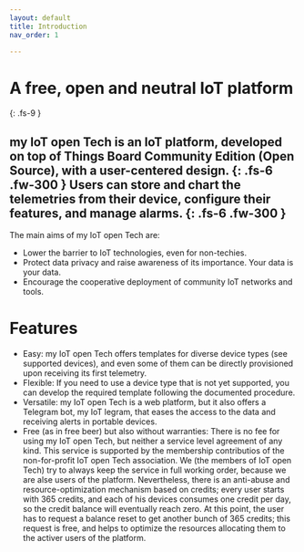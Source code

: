 ```yaml
---
layout: default
title: Introduction
nav_order: 1

---
```


# A free, open and neutral IoT platform
{: .fs-9 }

my IoT open Tech is an IoT platform, developed on top of Things Board Community Edition (Open Source), with a user-centered design.
{: .fs-6 .fw-300 }
Users can store and chart the telemetries from their device, configure their features, and manage alarms.
{: .fs-6 .fw-300 }
---

The main aims of my IoT open Tech are:

* Lower the barrier to IoT technologies, even for non-techies.
* Protect data privacy and raise awareness of its importance. Your data is your data.
* Encourage the cooperative deployment of community IoT networks and tools.

# Features

* Easy: my IoT open Tech offers templates for diverse device types (see supported devices), and even some of them can be directly provisioned upon receiving its first telemetry.
* Flexible: If you need to use a device type that is not yet supported, you can develop the required template following the documented procedure.
* Versatile: my IoT open Tech is a web platform, but it also offers a Telegram bot, my IoT legram, that eases the access to the data and receiving alerts in portable devices.
* Free (as in free beer) but also without warranties: There is no fee for using my IoT open Tech, but neither a service level agreement of any kind. This service is supported by the membership contributios of the non-for-profit IoT open Tech association. We (the members of IoT open Tech) try to always keep the service in full working order, because we are alse users of the platform. Nevertheless, there is an anti-abuse and resource-optimization mechanism based on credits; every user starts with 365 credits, and each of his devices consumes one credit per day, so the credit balance will eventually reach zero. At this point, the user has to request a balance reset to get another bunch of 365 credits; this request is free, and helps to optimize the resources allocating them to the activer users of the platform. 
